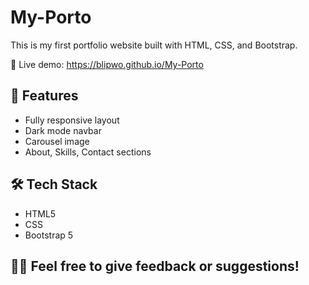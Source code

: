 # My-Porto
This is my first portfolio website built with HTML, CSS, and Bootstrap.

🔗 Live demo: https://blipwo.github.io/My-Porto

## 📌 Features
- Fully responsive layout
- Dark mode navbar
- Carousel image
- About, Skills, Contact sections

## 🛠 Tech Stack
- HTML5
- CSS
- Bootstrap 5

## 🙋‍♂️ Feel free to give feedback or suggestions!

